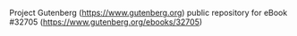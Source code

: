 Project Gutenberg (https://www.gutenberg.org) public repository for eBook #32705 (https://www.gutenberg.org/ebooks/32705)
